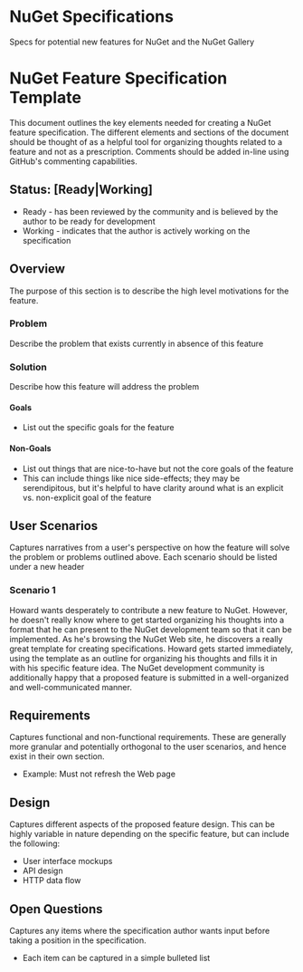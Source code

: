 # NuGet Specifications

Specs for potential new features for NuGet and the NuGet Gallery

# NuGet Feature Specification Template

This document outlines the key elements needed for creating a NuGet feature specification. The different elements and sections of the document should be thought of as a helpful tool for organizing thoughts related to a feature and not as a prescription. Comments should be added in-line using GitHub's commenting capabilities.

## Status: [Ready|Working]
* Ready - has been reviewed by the community and is believed by the author to be ready for development
* Working - indicates that the author is actively working on the specification

## Overview
The purpose of this section is to describe the high level motivations for the feature.

### Problem
Describe the problem that exists currently in absence of this feature

### Solution
Describe how this feature will address the problem

#### Goals
* List out the specific goals for the feature

#### Non-Goals
* List out things that are nice-to-have but not the core goals of the feature
* This can include things like nice side-effects; they may be serendipitous, but it's helpful to have clarity around what is an explicit vs. non-explicit goal of the feature

## User Scenarios
Captures narratives from a user's perspective on how the feature will solve the problem or problems outlined above. Each scenario should be listed under a new header

### Scenario 1
Howard wants desperately to contribute a new feature to NuGet. However, he doesn't really know where to get started organizing his thoughts into a format that he can present to the NuGet development team so that it can be implemented. As he's browsing the NuGet Web site, he discovers a really great template for creating specifications. Howard gets started immediately, using the template as an outline for organizing his thoughts and fills it in with his specific feature idea. The NuGet development community is additionally happy that a proposed feature is submitted in a well-organized and well-communicated manner.

## Requirements
Captures functional and non-functional requirements. These are generally more granular and potentially orthogonal to the user scenarios, and hence exist in their own section.
* Example: Must not refresh the Web page

## Design
Captures different aspects of the proposed feature design. This can be highly variable in nature depending on the specific feature, but can include the following:
* User interface mockups 
* API design
* HTTP data flow

## Open Questions
Captures any items where the specification author wants input before taking a position in the specification.
* Each item can be captured in a simple bulleted list